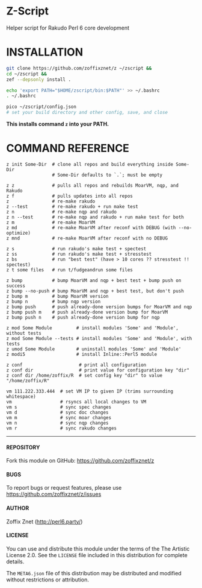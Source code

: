 # Z-Script

Helper script for Rakudo Perl 6 core development

# INSTALLATION

```bash
git clone https://github.com/zoffixznet/z ~/zscript &&
cd ~/zscript &&
zef --depsonly install .

echo 'export PATH="$HOME/zscript/bin:$PATH"' >> ~/.bashrc
. ~/.bashrc

pico ~/zscript/config.json
# set your build directory and other config, save, and close
```

**This installs command `z` into your PATH.**

# COMMAND REFERENCE

```
z init Some-Dir  # clone all repos and build everything inside Some-Dir
                 # Some-Dir defaults to `.`; must be empty

z z              # pulls all repos and rebuilds MoarVM, nqp, and Rakudo
z f              # pulls updates into all repos
z                # re-make rakudo
z --test         # re-make rakudo + run make test
z n              # re-make nqp and rakudo
z n --test       # re-make nqp and rakudo + run make test for both
z m              # re-make MoarVM
z md             # re-make MoarVM after reconf with DEBUG (with --no-optimize)
z mnd            # re-make MoarVM after reconf with no DEBUG

z s              # run rakudo's make test + spectest
z ss             # run rakudo's make test + stresstest
z bs             # run "best test" (have > 10 cores ?? stresstest !! spectest)
z t some files   # run t/fudgeandrun some files

z bump           # bump MoarVM and nqp + best test + bump push on success
z bump --no-push # bump MoarVM and nqp + best test, but don't push
z bump m         # bump MoarVM version
z bump n         # bump nqp version
z bump push      # push already-done version bumps for MoarVM and nqp
z bump push m    # push already-done version bump for MoarVM
z bump push n    # push already-done version bump for nqp

z mod Some Module         # install modules 'Some' and 'Module', without tests
z mod Some Module --tests # install modules 'Some' and 'Module', with tests
z umod Some Module        # uninstall modules 'Some' and 'Module'
z modi5                   # install Inline::Perl5 module

z conf                     # print all configuration
z conf dir                 # print value for configuration key "dir"
z conf dir /home/zoffix/R  # set config key "dir" to value "/home/zoffix/R"

vm 111.222.333.444  # set VM IP to given IP (trims surrounding whitespace)
vm                  # rsyncs all local changes to VM
vm s                # sync spec changes
vm d                # sync doc changes
vm m                # sync moar changes
vm n                # sync nqp changes
vm r                # sync rakudo changes
```

----

#### REPOSITORY

Fork this module on GitHub:
https://github.com/zoffixznet/z

#### BUGS

To report bugs or request features, please use
https://github.com/zoffixznet/z/issues

#### AUTHOR

Zoffix Znet (http://perl6.party/)

#### LICENSE

You can use and distribute this module under the terms of the
The Artistic License 2.0. See the `LICENSE` file included in this
distribution for complete details.

The `META6.json` file of this distribution may be distributed and modified
without restrictions or attribution.
